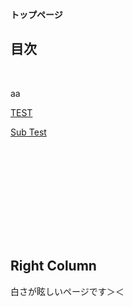 
<!-- コメント -->

<link rel="stylesheet" href="common.css">

**トップページ**

<div class="column-left">

## 目次

<br>

<a onclick="clickTest()">aa</a>

<script>
  function clickTest() {
    kame.location.href = "E:/ilukame/Desktop/markdown/out/test2.html"
  }
</script>

[TEST](E:/ilukame/Desktop/markdown/out/test.html)

[Sub Test]()

</div>

<div class="column-right">

<iframe src="E:/ilukame/Desktop/markdown/out/test.html"  frameborder="" name = "kame"></iframe>

## Right Column


白さが眩しいページです＞＜


</div>
